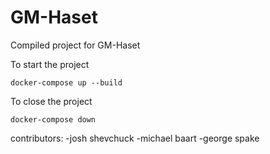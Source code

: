 # GM-Haset
Compiled project for GM-Haset

To start the project

```commandline
docker-compose up --build
```

To close the project

```commandline
docker-compose down
```

contributors:
-josh shevchuck
-michael baart
-george spake